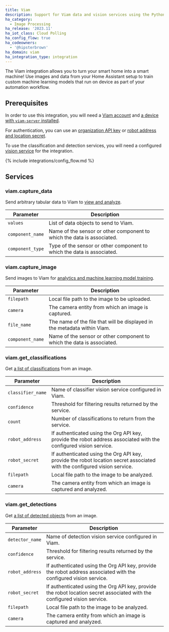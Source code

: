```yaml
---
title: Viam
description: Support for Viam data and vision services using the Python SDK
ha_category:
  - Image Processing
ha_release: '2023.11'
ha_iot_class: Cloud Polling
ha_config_flow: true
ha_codeowners:
  - '@hipsterbrown'
ha_domain: viam
ha_integration_type: integration
---
```


The Viam integration allows you to turn your smart home into a smart machine! Use images and data from your Home Assistant setup to train custom machine learning models that run on device as part of your automation workflow.

## Prerequisites

In order to use this integration, you will need a [Viam account](https://www.viam.com/) and [a device with `viam-server` installed](https://docs.viam.com/installation/).

For authentication, you can use an [organization API key](https://docs.viam.com/manage/cli/#create-an-organization-api-key) or [robot address and location secret](https://docs.viam.com/manage/fleet/#control-with-the-sdks).

To use the classification and detection services, you will need a configured [vision service](https://docs.viam.com/services/vision/) for the integration.

{% include integrations/config_flow.md %}

## Services

### viam.capture_data

Send arbitrary tabular data to Viam to [view and analyze](https://docs.viam.com/manage/data/view/).

| Parameter               | Description                                           |
| ----------------------- | ----------------------------------------------------- |
| `values`                | List of data objects to send to Viam. |
| `component_name`        | Name of the sensor or other component to which the data is associated. |
| `component_type`        | Type of the sensor or other component to which the data is associated. |

### viam.capture_image

Send images to Viam for [analytics and machine learning model training](https://docs.viam.com/manage/ml/train-model/).

| Parameter               | Description                                           |
| ----------------------- | ----------------------------------------------------- |
| `filepath`              | Local file path to the image to be uploaded. |
| `camera`                | The camera entity from which an image is captured. |
| `file_name`             | The name of the file that will be displayed in the metadata within Viam. |
| `component_name`        | Name of the sensor or other component to which the data is associated. |

### viam.get_classifications

Get [a list of classifications](https://docs.viam.com/services/vision/classification/) from an image.

| Parameter               | Description                                           |
| ----------------------- | ----------------------------------------------------- |
| `classifier_name`              | Name of classifier vision service configured in Viam. |
| `confidence`              | Threshold for filtering results returned by the service. |
| `count`              | Number of classifications to return from the service. |
| `robot_address`              | If authenticated using the Org API key, provide the robot address associated with the configured vision service. |
| `robot_secret`              | If authenticated using the Org API key, provide the robot location secret associated with the configured vision service. |
| `filepath`              | Local file path to the image to be analyzed. |
| `camera`                | The camera entity from which an image is captured and analyzed. |

### viam.get_detections

Get [a list of detected objects](https://docs.viam.com/services/vision/detection/) from an image.

| Parameter               | Description                                           |
| ----------------------- | ----------------------------------------------------- |
| `detector_name`              | Name of detection vision service configured in Viam. |
| `confidence`              | Threshold for filtering results returned by the service. |
| `robot_address`              | If authenticated using the Org API key, provide the robot address associated with the configured vision service. |
| `robot_secret`              | If authenticated using the Org API key, provide the robot location secret associated with the configured vision service. |
| `filepath`              | Local file path to the image to be analyzed. |
| `camera`                | The camera entity from which an image is captured and analyzed. |
